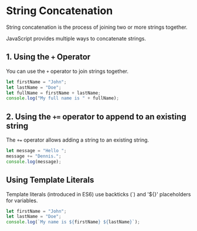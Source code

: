 # String Concatenation

String concatenation is the process of joining two or more strings together.

JavaScript provides multiple ways to concatenate strings.

## 1. Using the `+` Operator

You can use the `+` operator to join strings together.

```JavaScript
let firstName = "John";
let lastName = "Doe";
let fullName = firstName + lastName;
console.log("My full name is " + fullName);
```

## 2. Using the `+=` operator to append to an existing string
The `+=` operator allows adding a string to an existing string.

```JavaScript
let message = "Hello ";
message += "Dennis.";
console.log(message);
```

## Using Template Literals
Template literals (introduced in ES6) use backticks (`) and '${}' placeholders for variables.
```JavaScript
let firstName = "John";
let lastName = "Doe";
console.log(`My name is ${firstName} ${lastName}`);
```

